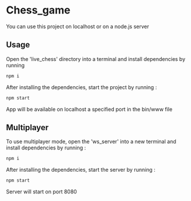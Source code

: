 # Chess_game

You can use this project on localhost or on a node.js server 
## Usage

Open the 'live_chess' directory into a terminal and install dependencies by running 

```sh
npm i
```

After installing the dependencies, start the project by running :

```sh
npm start
```

App will be available on localhost a specified port in the bin/www file

## Multiplayer 

To use multiplayer mode, open the 'ws_server' into a new terminal and install dependencies by running :

```sh
npm i
```

After installing the dependencies, start the server by running :

```sh
npm start
```

Server will start on port 8080